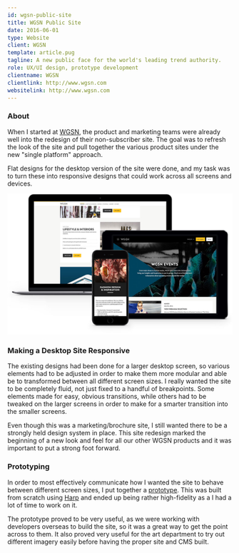 ```yaml
---
id: wgsn-public-site
title: WGSN Public Site
date: 2016-06-01
type: Website
client: WGSN
template: article.pug
tagline: A new public face for the world's leading trend authority.
role: UX/UI design, prototype development
clientname: WGSN
clientlink: http://www.wgsn.com
websitelink: http://www.wgsn.com
---
```


### About

When I started at <a href="http://wgsn.com/" target="_blank" class="link-highlight">WGSN</a>, the product and marketing teams were already well into the redesign of their non-subscriber site. The goal was to refresh the look of the site and pull together the various product sites under the new "single platform" approach.

Flat designs for the desktop version of the site were done, and my task was to turn these into responsive designs that could work across all screens and devices.

![WGSN Public Site](wgsn-public-site-1.jpg "WGSN Public Site")

### Making a Desktop Site Responsive

The existing designs had been done for a larger desktop screen, so various elements had to be adjusted in order to make them more modular and able be to transformed between all different screen sizes. I really wanted the site to be completely fluid, not just fixed to a handful of breakpoints. Some elements made for easy, obvious transitions, while others had to be tweaked on the larger screens in order to make for a smarter transition into the smaller screens.

Even though this was a marketing/brochure site, I still wanted there to be a strongly held design system in place. This site redesign marked the beginning of a new look and feel for all our other WGSN products and it was important to put a strong foot forward.

### Prototyping

In order to most effectively communicate how I wanted the site to behave between different screen sizes, I put together a <a href="http://wgsn-public-site.amelia-lewis.com/" target="_blank" class="link-highlight">prototype</a>. This was built from scratch using <a href="https://harpjs.com/" target="_blank" class="link-highlight">Harp</a> and ended up being rather high-fidelity as a I had a lot of time to work on it.

The prototype proved to be very useful, as we were working with developers overseas to build the site, so it was a great way to get the point across to them. It also proved very useful for the art department to try out different imagery easily before having the proper site and CMS built.
